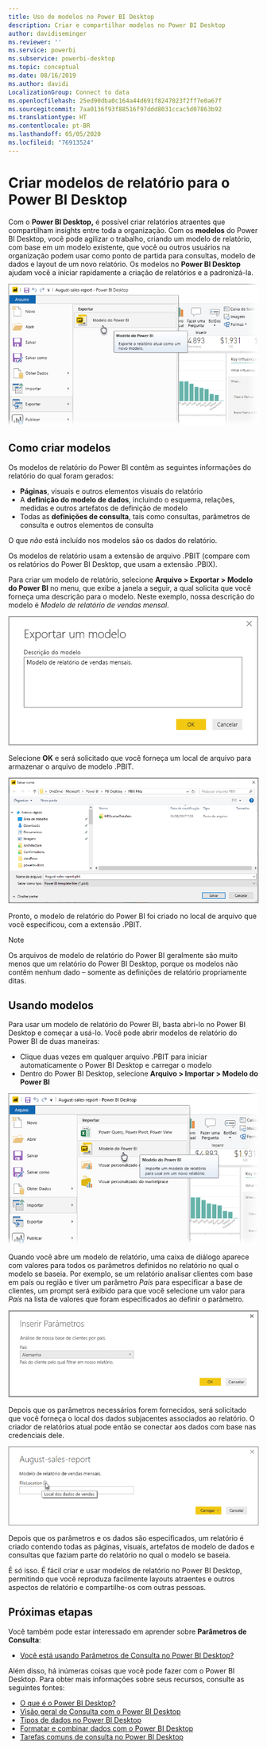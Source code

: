 ```yaml
---
title: Uso de modelos no Power BI Desktop
description: Criar e compartilhar modelos no Power BI Desktop
author: davidiseminger
ms.reviewer: ''
ms.service: powerbi
ms.subservice: powerbi-desktop
ms.topic: conceptual
ms.date: 08/16/2019
ms.author: davidi
LocalizationGroup: Connect to data
ms.openlocfilehash: 25ed90dba0c164a44d691f8247023f2ff7e0a67f
ms.sourcegitcommit: 7aa0136f93f88516f97ddd8031ccac5d07863b92
ms.translationtype: HT
ms.contentlocale: pt-BR
ms.lasthandoff: 05/05/2020
ms.locfileid: "76913524"
---
```

# <a name="create-report-templates-for-power-bi-desktop"></a>Criar modelos de relatório para o Power BI Desktop

Com o **Power BI Desktop,** é possível criar relatórios atraentes que compartilham insights entre toda a organização. Com os **modelos** do Power BI Desktop, você pode agilizar o trabalho, criando um modelo de relatório, com base em um modelo existente, que você ou outros usuários na organização podem usar como ponto de partida para consultas, modelo de dados e layout de um novo relatório. Os modelos no **Power BI Desktop** ajudam você a iniciar rapidamente a criação de relatórios e a padronizá-la.

![Exportar o relatório como um modelo](media/desktop-templates/desktop-templates-01.png)

## <a name="creating-templates"></a>Como criar modelos

Os modelos de relatório do Power BI contêm as seguintes informações do relatório do qual foram gerados:

* **Páginas**, visuais e outros elementos visuais do relatório
* A **definição do modelo de dados**, incluindo o esquema, relações, medidas e outros artefatos de definição de modelo
* Todas as **definições de consulta**, tais como consultas, parâmetros de consulta e outros elementos de consulta

O que *não* está incluído nos modelos são os dados do relatório. 

Os modelos de relatório usam a extensão de arquivo .PBIT (compare com os relatórios do Power BI Desktop, que usam a extensão .PBIX). 

Para criar um modelo de relatório, selecione **Arquivo > Exportar > Modelo do Power BI** no menu, que exibe a janela a seguir, a qual solicita que você forneça uma descrição para o modelo. Neste exemplo, nossa descrição do modelo é *Modelo de relatório de vendas mensal*.

![Caixa de diálogo de descrição Exportar modelo](media/desktop-templates/desktop-templates-02.png)

Selecione **OK** e será solicitado que você forneça um local de arquivo para armazenar o arquivo de modelo .PBIT.

![Local do modelo](media/desktop-templates/desktop-templates-03.png)

Pronto, o modelo de relatório do Power BI foi criado no local de arquivo que você especificou, com a extensão .PBIT.

> [!NOTE]
> Os arquivos de modelo de relatório do Power BI geralmente são muito menos que um relatório do Power BI Desktop, porque os modelos não contêm nenhum dado – somente as definições de relatório propriamente ditas. 

## <a name="using-templates"></a>Usando modelos

Para usar um modelo de relatório do Power BI, basta abri-lo no Power BI Desktop e começar a usá-lo. Você pode abrir modelos de relatório do Power BI de duas maneiras:

* Clique duas vezes em qualquer arquivo .PBIT para iniciar automaticamente o Power BI Desktop e carregar o modelo
* Dentro do Power BI Desktop, selecione **Arquivo > Importar > Modelo do Power BI**

![Importar um modelo](media/desktop-templates/desktop-templates-04.png)

Quando você abre um modelo de relatório, uma caixa de diálogo aparece com valores para todos os parâmetros definidos no relatório no qual o modelo se baseia. Por exemplo, se um relatório analisar clientes com base em país ou região e tiver um parâmetro *País* para especificar a base de clientes, um prompt será exibido para que você selecione um valor para *País* na lista de valores que foram especificados ao definir o parâmetro. 

![Especificar parâmetros para um modelo](media/desktop-templates/desktop-templates-05a.png)

Depois que os parâmetros necessários forem fornecidos, será solicitado que você forneça o local dos dados subjacentes associados ao relatório. O criador de relatórios atual pode então se conectar aos dados com base nas credenciais dele.

![Especificar o local dos dados para um modelo](media/desktop-templates/desktop-templates-05.png)

Depois que os parâmetros e os dados são especificados, um relatório é criado contendo todas as páginas, visuais, artefatos de modelo de dados e consultas que faziam parte do relatório no qual o modelo se baseia. 

É só isso. É fácil criar e usar modelos de relatório no Power BI Desktop, permitindo que você reproduza facilmente layouts atraentes e outros aspectos de relatório e compartilhe-os com outras pessoas.

## <a name="next-steps"></a>Próximas etapas
Você também pode estar interessado em aprender sobre **Parâmetros de Consulta**:
* [Você está usando Parâmetros de Consulta no Power BI Desktop?](https://docs.microsoft.com/power-query/power-query-query-parameters)

Além disso, há inúmeras coisas que você pode fazer com o Power BI Desktop. Para obter mais informações sobre seus recursos, consulte as seguintes fontes:

* [O que é o Power BI Desktop?](desktop-what-is-desktop.md)
* [Visão geral de Consulta com o Power BI Desktop](desktop-query-overview.md)
* [Tipos de dados no Power BI Desktop](desktop-data-types.md)
* [Formatar e combinar dados com o Power BI Desktop](desktop-shape-and-combine-data.md)
* [Tarefas comuns de consulta no Power BI Desktop](desktop-common-query-tasks.md)    
